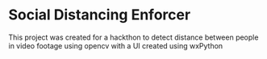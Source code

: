 # Social Distancing Enforcer
This project was created for a hackthon to detect distance between people in video footage using opencv with a UI created using wxPython
